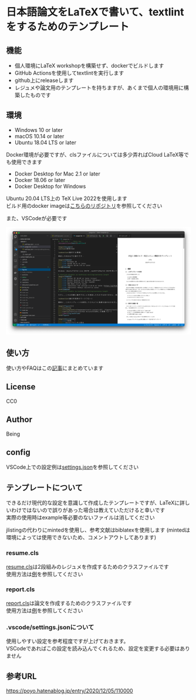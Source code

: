 # 日本語論文をLaTeXで書いて、textlintをするためのテンプレート

## 機能

* 個人環境にLaTeX workshopを構築せず、dockerでビルドします
* GitHub Actionsを使用してtextlintを実行します
* github上にreleaseします
* レジュメや論文用のテンプレートを持ちますが、あくまで個人の環境用に構築したものです

## 環境

* Windows 10 or later
* macOS 10.14 or later
* Ubuntu 18.04 LTS or later

Docker環境が必要ですが、clsファイルについては多少弄ればCloud LaTeX等でも使用できます

* Docker Desktop for Mac 2.1 or later
* Docker 18.06 or later
* Docker Desktop for Windows

Ubuntu 20.04 LTS上の TeX Live 2022を使用します  
ビルド用のdocker imageは[こちらのリポジトリ](https://github.com/being24/latex-docker)を参照してください

また、VSCodeが必要です

![demo](example/figures/screenshot.png)

## 使い方

使い方やFAQはこの[記事](https://zenn.dev/being/articles/how-to-use-my-latex)にまとめています

## License

CC0

## Author

Being

## config

VSCode上での設定例は[settings.json](.vscode/settings.json)を参照してください

## テンプレートについて

できるだけ現代的な設定を意識して作成したテンプレートですが、LaTeXに詳しいわけではないので誤りがあった場合は教えていただけると幸いです  
実際の使用時はexample等必要のないファイルは消してください

jlistingの代わりにmintedを使用し、参考文献はbiblatexを使用します
(mintedは環境によっては使用できないため、コメントアウトしてあります)

### resume.cls

[resume.cls](/classes/resume.cls)は2段組みのレジュメを作成するためのクラスファイルです  
使用方法は[例](/example/tex/resume_template.tex)を参照してください

### report.cls

[report.cls](/classes/report.cls)は論文を作成するためのクラスファイルです  
使用方法は[例](/example/tex/report_template.tex)を参照してください

### .vscode/settings.jsonについて

使用しやすい設定を参考程度ですが上げておきます。  
VSCodeであればこの設定を読み込んでくれるため、設定を変更する必要はありません

## 参考URL

<https://poyo.hatenablog.jp/entry/2020/12/05/110000>
